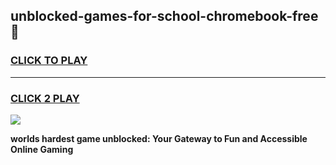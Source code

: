
## unblocked-games-for-school-chromebook-free 👋
<h3>
<a href="https://premium.freeplayer.one?title=unblocked-games-for-school-chromebook-free&ref=14F">CLICK TO PLAY</a></h3>
<hr>

<h3>
<a href="https://premium.freeplayer.one?title=unblocked-games-for-school-chromebook-free&ref=14F">CLICK 2 PLAY</a>
  
</h3>

<a href="https://premium.freeplayer.one?title=unblocked-games-for-school-chromebook-free&ref=12F/"><img src="https://clearcache.store/games.png"></a>


**worlds hardest game unblocked: Your Gateway to Fun and Accessible Online Gaming**
